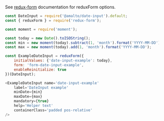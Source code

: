See [redux-form](https://redux-form.com/6.0.0-rc.1/docs/api/reduxform.md/) documentation for reduxForm options.

```javascript
const DateInput = require('@amalto/date-input').default;
const { reduxForm } = require('redux-form');

const moment = require('moment');

const today = new Date().toISOString();
const min = new moment(today).subtract(1, 'month').format('YYYY-MM-DD');
const max = new moment(today).add(1, 'month').format('YYYY-MM-DD');

const ExampleDateInput = reduxForm({
    initialValues: {'date-input-example': today},
    form: 'form-date-input-example',
    enableReinitialize: true
})(DateInput);

<ExampleDateInput name='date-input-example'
    label='DateInput example'
    minDate={min}
    maxDate={max}
    mandatory={true}
    help='Helper text'
    containerClass='padded pos-relative'
/>
```